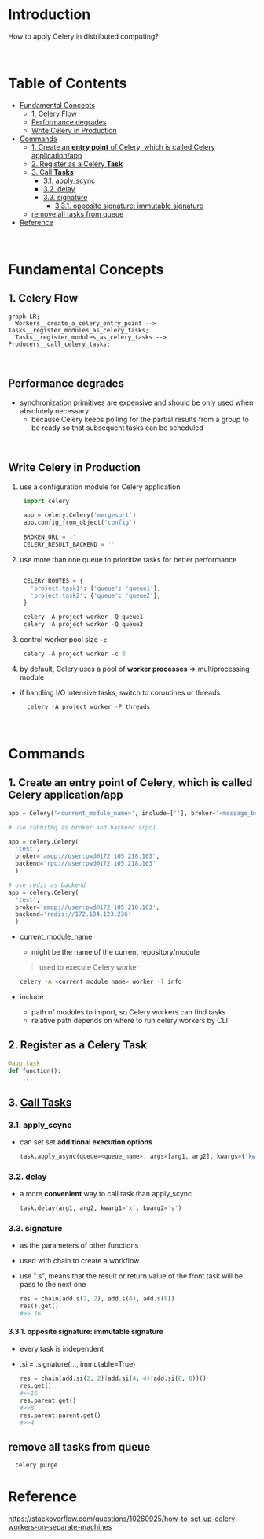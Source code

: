 <!-- omit in toc -->
# Introduction
How to apply Celery in distributed computing?

<br />

<!-- omit in toc -->
# Table of Contents
- [Fundamental Concepts](#fundamental-concepts)
  - [1. Celery Flow](#1-celery-flow)
  - [Performance degrades](#performance-degrades)
  - [Write Celery in Production](#write-celery-in-production)
- [Commands](#commands)
  - [1. Create an **entry point** of Celery, which is called Celery application/app](#1-create-an-entry-point-of-celery-which-is-called-celery-applicationapp)
  - [2. Register as a Celery **Task**](#2-register-as-a-celery-task)
  - [3. Call **Tasks**](#3-call-tasks)
    - [3.1. apply_scync](#31-apply_scync)
    - [3.2. delay](#32-delay)
    - [3.3. signature](#33-signature)
      - [3.3.1. opposite signature: immutable signature](#331-opposite-signature-immutable-signature)
  - [remove all tasks from queue](#remove-all-tasks-from-queue)
- [Reference](#reference)

<br />

# Fundamental Concepts

## 1. Celery Flow
```mermaid
graph LR;
  Workers__create_a_celery_entry_point --> Tasks__register_modules_as_celery_tasks;
  Tasks__register_modules_as_celery_tasks --> Producers__call_celery_tasks;
```

<br />

## Performance degrades
* synchronization primitives are expensive and should be only used when absolutely necessary
  * because Celery keeps polling for the partial results from a group to be ready so that subsequent tasks can be scheduled

<br />

## Write Celery in Production
1. use a configuration module for Celery application
   ```python
    import celery

    app = celery.Celery('mergesort')
    app.config_from_object('config')
    
    BROKEN_URL = ''
    CELERY_RESULT_BACKEND = ''
   
   ```

2. use more than one queue to prioritize tasks for better performance
   ```python

    CELERY_ROUTES = {
      'project.task1': {'queue': 'queue1'},
      'project.task2': {'queue': 'queue2'},
    }
   
   ```

   ```s
    celery -A project worker -Q queue1
    celery -A project worker -Q queue2

   
   ```
3. control worker pool size `-c`
   ```s
    celery -A project worker -c 8

   
   ```

4. by default, Celery uses a pool of **worker processes** => multiprocessing module
  * if handling I/O intensive tasks, switch to coroutines or threads  
    ```s
      celery -A project worker -P threads
    
    ```

<br />


# Commands 

## 1. Create an **entry point** of Celery, which is called Celery application/app

  ```python
  app = Celery('<current_module_name>', include=[''], broker='<message_broker_URL>')

  # use rabbitmq as broker and backend (rpc)

  app = celery.Celery(
    'test',
    broker='amqp://user:pwd@172.105.218.103',
    backend='rpc://user:pwd@172.105.218.103'
    )

  # use redis as backend
  app = celery.Celery(
    'test',
    broker='amqp://user:pwd@172.105.218.103',
    backend='redis://172.104.123.236'
    )

  ```

* current_module_name
  * might be the name of the current repository/module
  > used to execute Celery worker

  ```sh
  celery -A <current_module_name> worker -l info 
  ```

* include
  * path of modules to import, so Celery workers can find tasks
  * relative path depends on where to run celery workers by CLI


## 2. Register as a Celery **Task**
  ```python
  @app.task
  def function():
      ...
  ```

## 3. [Call **Tasks**](https://docs.celeryq.dev/en/stable/userguide/calling.html#guide-calling)

### 3.1. apply_scync
* can set set **additional execution options**

  ```python
  task.apply_async(queue=<queue_name>, args=[arg1, arg2], kwargs={'kwarg1': 'x', 'kwarg2': 'y'})  
  ```

### 3.2. delay
* a more **convenient** way to call task than apply_scync
        
  ```python
  task.delay(arg1, arg2, kwarg1='x', kwarg2='y')
  ```


### 3.3. signature
* as the parameters of other functions
* used with chain to create a workflow
* use ".s", means that the result or return value of the front task will be pass to the next one

  ```python
  res = chain(add.s(2, 2), add.s(4), add.s(8))
  res().get()
  #>> 16
  ```


#### 3.3.1. opposite signature: immutable signature
* every task is independent
* .si = .signature(..., immutable=True)
  
  ```python
  res = chain(add.si(2, 2)|add.si(4, 4)|add.si(8, 8))()
  res.get()
  #>>16
  res.parent.get()
  #>>8
  res.parent.parent.get()
  #>>4
  ```

## remove all tasks from queue
```s
  celery purge

```

# Reference

https://stackoverflow.com/questions/10260925/how-to-set-up-celery-workers-on-separate-machines